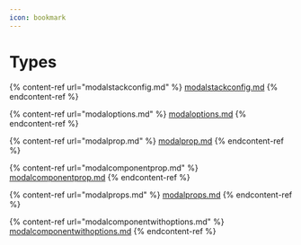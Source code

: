 ```yaml
---
icon: bookmark
---
```


# Types

{% content-ref url="modalstackconfig.md" %}
[modalstackconfig.md](modalstackconfig.md)
{% endcontent-ref %}

{% content-ref url="modaloptions.md" %}
[modaloptions.md](modaloptions.md)
{% endcontent-ref %}

{% content-ref url="modalprop.md" %}
[modalprop.md](modalprop.md)
{% endcontent-ref %}

{% content-ref url="modalcomponentprop.md" %}
[modalcomponentprop.md](modalcomponentprop.md)
{% endcontent-ref %}

{% content-ref url="modalprops.md" %}
[modalprops.md](modalprops.md)
{% endcontent-ref %}

{% content-ref url="modalcomponentwithoptions.md" %}
[modalcomponentwithoptions.md](modalcomponentwithoptions.md)
{% endcontent-ref %}

